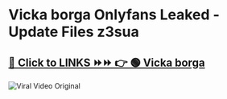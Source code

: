 
 # Vicka borga Onlyfans Leaked - Update Files z3sua

## <h2><a href="https://clipsfans.com/Vicka_borga&ref=git">🔗 Click to LINKS ⏩⏩ 👉 🟢 Vicka borga </a></h2>

<a href="https://clipsfans.com/Vicka_borga&ref=git" rel="nofollow" data-target="animated-image.originalLink"><img src="https://i.ibb.co.com/xMMVF88/686577567.gif" alt="Viral Video Original" style="max-width: 100%; display: inline-block;" data-target="animated-image.originalImage"></a>

